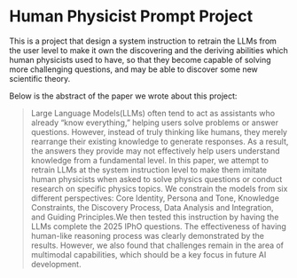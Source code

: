 # Human Physicist Prompt Project
This is a project that design a system instruction to retrain the LLMs from the user level to make it own the discovering and the deriving abilities which human physicists used to have, so that they become capable of solving more challenging questions, and may be able to discover some new scientific theory.

Below is the abstract of the paper we wrote about this project:
>Large Language Models(LLMs) often tend to act as assistants who already “know everything,” helping users solve problems or answer questions. However, instead of truly thinking like humans, they merely rearrange their existing knowledge to generate responses. As a result, the answers they provide may not effectively help users understand knowledge from a fundamental level. In this paper, we attempt to retrain LLMs at the system instruction level to make them imitate human physicists when asked to solve physics questions or conduct research on specific physics topics. We constrain the models from six different perspectives: Core Identity, Persona and Tone, Knowledge Constraints, the Discovery Process, Data Analysis and Integration, and Guiding Principles.We then tested this instruction by having the LLMs complete the 2025 IPhO questions. The effectiveness of having human-like reasoning process was clearly demonstrated by the results. However, we also found that challenges remain in the area of multimodal capabilities, which should be a key focus in future AI development.
